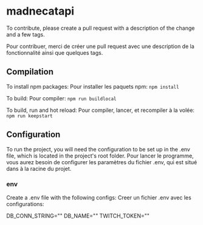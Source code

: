 # madnecatapi
To contribute, please create a pull request with a description of the change and a few tags.

Pour contribuer, merci de créer une pull request avec une description de la fonctionnalité ainsi que quelques tags.

## Compilation
To install npm packages:
Pour installer les paquets npm:
```npm install```

To build:
Pour compiler:
```npm run buildlocal```

To build, run and hot reload:
Pour compiler, lancer, et recompiler à la volée:
```npm run keepstart```

## Configuration
To run the project, you will need the configuration to be set up in the .env file, which is located in the project's root folder.
Pour lancer le programme, vous aurez besoin de configurer les paramètres du fichier .env, qui est situé dans à la racine du projet.

### env

Create a .env file with the following configs:
Creer un fichier .env avec les configurations:

DB_CONN_STRING=""
DB_NAME=""
TWITCH_TOKEN=""